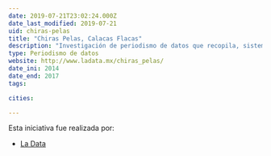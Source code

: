 ```yaml
---
date: 2019-07-21T23:02:24.000Z
date_last_modified: 2019-07-21
uid: chiras-pelas
title: "Chiras Pelas, Calacas Flacas"
description: "Investigación de periodismo de datos que recopila, sistematiza y visualiza los datos de las muertes de ciudadanos en situación de calle en CDMX y el país. Esta investigación busca identificar patrones y circustancias que rodean las muertes de estas personas, así como hacerle un homenaje a la identidad de todas estas personas cuyas muertes nadie nota."
type: Periodismo de datos
website: http://www.ladata.mx/chiras_pelas/
date_ini: 2014
date_end: 2017
tags:

cities: 

---
```


Esta iniciativa fue realizada por:

- [La Data](/organizaciones/la-data-mx)
